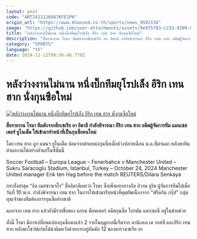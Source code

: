 ```yaml
---
layout: post
code: "ART2411120947KFE1PH"
origin_url: "https://www.khaosod.co.th/sports/news_9502158"
image: "https://github.com/user-attachments/assets/9e975783-c233-4209-8e9d-1f79ef8e1baa"
title: "หลังว่างงานไม่นาน หนึ่งบิ๊กทีมยุโรปเล็ง อีริก เทน ฮาก นั่งกุนซือใหม่"
description: "สื่อรายงาน โรมา ทีมดังจากศึกเซเรีย อา อิตาลี กำลังพิจารณา อีริก เทน ฮาก อดีตผู้จัดการทีม แมนเชสเตอร์ ยูไนเต็ด ให้เข้ามาทำหน้าที่เป็นกุนซือคนใหม่"
category: "SPORTS"
language: "th"
date: 2024-11-12T09:56:48.779Z
---
```


# หลังว่างงานไม่นาน หนึ่งบิ๊กทีมยุโรปเล็ง อีริก เทน ฮาก นั่งกุนซือใหม่

[![หลังว่างงานไม่นาน หนึ่งบิ๊กทีมยุโรปเล็ง อีริก เทน ฮาก นั่งกุนซือใหม่](https://www.khaosod.co.th/wpapp/uploads/2024/11/ten-hag-roma-4345.jpg "หลังว่างงานไม่นาน หนึ่งบิ๊กทีมยุโรปเล็ง อีริก เทน ฮาก นั่งกุนซือใหม่")](https://www.khaosod.co.th/wpapp/uploads/2024/11/ten-hag-roma-4345.jpg)

**สื่อรายงาน โรมา ทีมดังจากศึกเซเรีย อา อิตาลี กำลังพิจารณา อีริก เทน ฮาก อดีตผู้จัดการทีม แมนเชสเตอร์ ยูไนเต็ด ให้เข้ามาทำหน้าที่เป็นกุนซือคนใหม่**

โดย เทน ฮาก ถูก แมนฯ ยูไนเต็ด ปลดจากตำแหน่งกุนซือเมื่อช่วงปลายเดือน ต.ค.ที่ผ่านมา หลังพาทีมทำผลงานได้อย่างย่ำแย่ในซีซั่นนี้

Soccer Football – Europa League – Fenerbahce v Manchester United – Sukru Saracoglu Stadium, Istanbul, Turkey – October 24, 2024 Manchester United manager Erik ten Hag before the match REUTERS/Dilara Senkaya



กระทั่งล่าสุด “อิล เมสซาจเจโร” สื่ออิตาลีเผยว่า โรมา ซึ่งเพิ่งแยกทางกับ อิวาน ยูริช ผู้จัดการทีมไปเมื่อวันที่ 10 พ.ย. กำลังพิจารณา เทน ฮาก ในการให้เข้ามารับหน้าที่คุมทัพเนื่องจาก “ฟรีดกิน กรุ๊ป” กลุ่มทุนเจ้าของทีมต้องการกุนซือต่างชาติ

นอกจาก เทน ฮาก แล้วยังมีรายชื่อของ แกรม พ็อตเตอร์ อดีตกุนซือ ไบรตัน และเชลซี อยู่ในข่ายด้วย

ทั้งนี้ โรมา มีการเปลี่ยนแปลงกุนซือมาแล้ว 2 รายในฤดูกาลนี้เริ่มจาก ดานิเอเล เด รอสซี และอีริก เทน ฮาก หลังพาโชว์ฟอร์มได้น่าผิดหวังด้วยการอยู่อันดับ 12 ของตารางเซเรีย อา